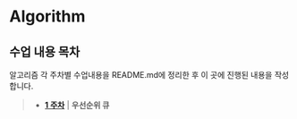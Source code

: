# Algorithm
## 수업 내용 목차 
알고리즘 각 주차별 수업내용을 README.md에 정리한 후 이 곳에 진행된 내용을 작성합니다.

> - __[1 주차](./PriorityQueue/README.md)__ | __우선순위 큐__
